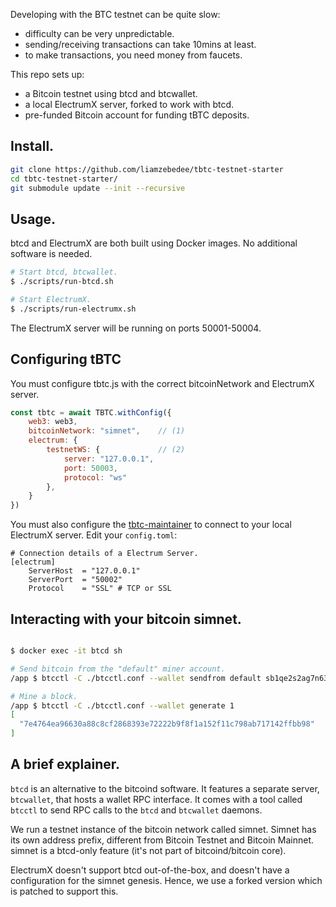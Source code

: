 
Developing with the BTC testnet can be quite slow:

 * difficulty can be very unpredictable.
 * sending/receiving transactions can take 10mins at least.
 * to make transactions, you need money from faucets.

This repo sets up:

 * a Bitcoin testnet using btcd and btcwallet.
 * a local ElectrumX server, forked to work with btcd.
 * pre-funded Bitcoin account for funding tBTC deposits.

## Install.

```sh
git clone https://github.com/liamzebedee/tbtc-testnet-starter
cd tbtc-testnet-starter/
git submodule update --init --recursive
```

## Usage.

btcd and ElectrumX are both built using Docker images. No additional software is needed.

```sh
# Start btcd, btcwallet.
$ ./scripts/run-btcd.sh

# Start ElectrumX.
$ ./scripts/run-electrumx.sh
```

The ElectrumX server will be running on ports 50001-50004. 

## Configuring tBTC

You must configure tbtc.js with the correct bitcoinNetwork and ElectrumX server.

```js
const tbtc = await TBTC.withConfig({
    web3: web3,
    bitcoinNetwork: "simnet",    // (1)
    electrum: {
        testnetWS: {             // (2)
            server: "127.0.0.1",
            port: 50003,
            protocol: "ws"
        },
    }
})
```

You must also configure the [tbtc-maintainer](https://github.com/keep-network/tbtc-maintainers) to connect to your local ElectrumX server. Edit your `config.toml`:

```sol
# Connection details of a Electrum Server.
[electrum]
    ServerHost  = "127.0.0.1"
    ServerPort  = "50002"
    Protocol    = "SSL" # TCP or SSL
```

## Interacting with your bitcoin simnet.

```sh

$ docker exec -it btcd sh

# Send bitcoin from the "default" miner account.
/app $ btcctl -C ./btcctl.conf --wallet sendfrom default sb1qe2s2ag7n63jcrktewzfvfuawmgqscd5rdvet6y 0.001

# Mine a block.
/app $ btcctl -C ./btcctl.conf --wallet generate 1
[
  "7e4764ea96630a88c8cf2868393e72222b9f8f1a152f11c798ab717142ffbb98"
]
```

## A brief explainer.

`btcd` is an alternative to the bitcoind software. It features a separate server, `btcwallet`, that hosts a wallet RPC interface. It comes with a tool called `btcctl` to send RPC calls to the `btcd` and `btcwallet` daemons. 

We run a testnet instance of the bitcoin network called simnet. Simnet has its own address prefix, different from Bitcoin Testnet and Bitcoin Mainnet. simnet is a btcd-only feature (it's not part of bitcoind/bitcoin core).

ElectrumX doesn't support btcd out-of-the-box, and doesn't have a configuration for the simnet genesis. Hence, we use a forked version which is patched to support this.

